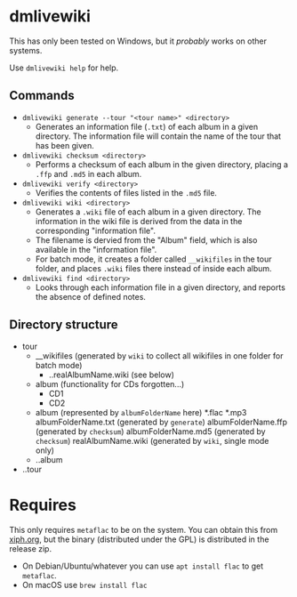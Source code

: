 # dmlivewiki

This has only been tested on Windows, but it *probably* works on other systems.

Use `dmlivewiki help` for help.

## Commands

- `dmlivewiki generate --tour "<tour name>" <directory>`
    - Generates an information file (`.txt`) of each album in a given directory. The information file will contain the name of the tour that has been given.
- `dmlivewiki checksum <directory>`
    - Performs a checksum of each album in the given directory, placing a `.ffp` and `.md5` in each album.
- `dmlivewiki verify <directory>`
    - Verifies the contents of files listed in the `.md5` file.
- `dmlivewiki wiki <directory>`
    - Generates a `.wiki` file of each album in a given directory. The information in the wiki file is derived from the data in the corresponding "information file".
    - The filename is dervied from the "Album" field, which is also available in the "information file".
    - For batch mode, it creates a folder called `__wikifiles` in the tour folder, and places `.wiki` files there instead of inside each album.
- `dmlivewiki find <directory>`
    - Looks through each information file in a given directory, and reports the absence of defined notes.


## Directory structure

- tour
    - __wikifiles (generated by `wiki` to collect all wikifiles in one folder for batch mode)
        - ..realAlbumName.wiki (see below)
    - album (functionality for CDs forgotten...)
        - CD1
        - CD2
    - album (represented by `albumFolderName` here)
        *.flac
        *.mp3
        albumFolderName.txt (generated by `generate`)
        albumFolderName.ffp (generated by `checksum`)
        albumFolderName.md5 (generated by `checksum`)
        realAlbumName.wiki (generated by `wiki`, single mode only)
    - ..album
- ..tour

# Requires
This only requires `metaflac` to be on the system. You can obtain this from [xiph.org](https://xiph.org/flac/download.html), but the binary (distributed under the GPL) is distributed in the release zip.

- On Debian/Ubuntu/whatever you can use `apt install flac` to get `metaflac`.
- On macOS use `brew install flac`